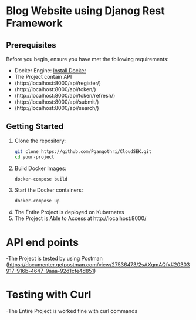 # Blog Website using Djanog Rest Framework
## Prerequisites

Before you begin, ensure you have met the following requirements:
- Docker Engine: [Install Docker](https://docs.docker.com/get-docker/)
- The Project contain API
- (http://localhost:8000/api/register/)
- (http://localhost:8000/api/token/)
- (http://localhost:8000/api/token/refresh/)
- (http://localhost:8000/api/submit/)
- (http://localhost:8000/api/search/)
## Getting Started
1. Clone the repository:
   ```bash
   git clone https://github.com/Pgangothri/CloudSEK.git
   cd your-project
2. Build Docker Images:
   ```bash
   docker-compose build
3. Start the Docker containers:
   ```bash
   docker-compose up
4. The Entire Project is deployed on Kubernetes
5. The Project is Able to Access at http://localhost:8000/
# API end points
-The Project is tested by using Postman 
(https://documenter.getpostman.com/view/27536473/2sAXqmAQfx#20303917-916b-4647-9aaa-92d1cfe4d851)
# Testing with Curl
-The Entire Project is worked fine with curl commands 

